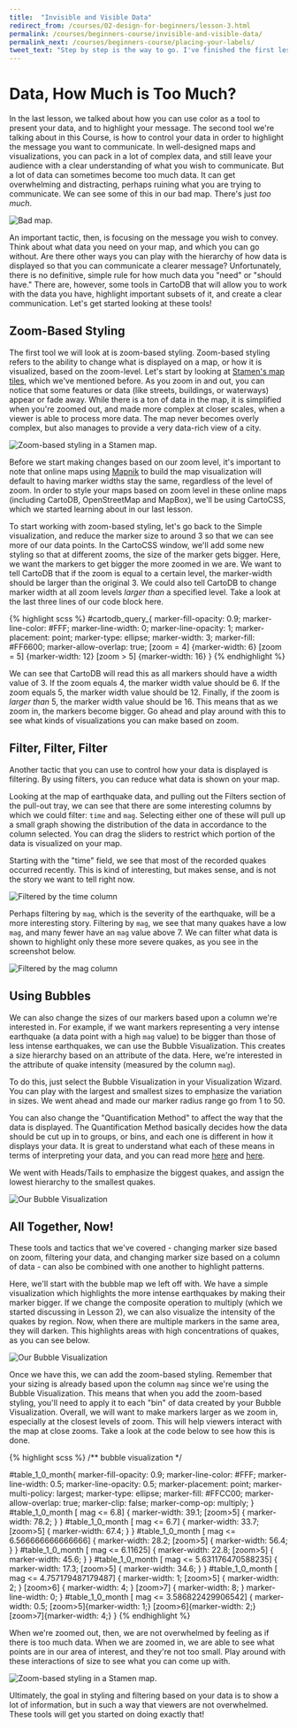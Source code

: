 ```yaml
---
title:  "Invisible and Visible Data"
redirect_from: /courses/02-design-for-beginners/lesson-3.html
permalink: /courses/beginners-course/invisible-and-visible-data/
permalink_next: /courses/beginners-course/placing-your-labels/
tweet_text: "Step by step is the way to go. I've finished the first lesson of the map academy. Check it out"
---
```

# Data, How Much is Too Much?

In the last lesson, we talked about how you can use color as a tool to present your data, and to highlight your message. The second tool we're talking about in this Course, is how to control your data in order to highlight the message you want to communicate. In well-designed maps and visualizations, you can pack in a lot of complex data, and still leave your audience with a clear understanding of what you wish to communicate. But a lot of data can sometimes become too much data. It can get overwhelming and distracting, perhaps ruining what you are trying to communicate. We can see some of this in our bad map. There's just _too much_.

![Bad map.]({{site.baseurl}}/img/course2/lesson1/badmap.png)

An important tactic, then, is focusing on the message you wish to convey. Think about what data you need on your map, and which you can go without. Are there other ways you can play with the hierarchy of how data is displayed so that you can communicate a clearer message? Unfortunately, there is no definitive, simple rule for how much data you "need" or "should have." There are, however, some tools in CartoDB that will allow you to work with the data you have, highlight important subsets of it, and create a clear communication. Let's get started looking at these tools!


## Zoom-Based Styling

The first tool we will look at is zoom-based styling. Zoom-based styling refers to the ability to change what is displayed on a map, or how it is visualized, based on the zoom-level. Let's start by looking at [Stamen's map tiles](http://maps.stamen.com), which we've mentioned before. As you zoom in and out, you can notice that some features or data (like streets, buildings, or waterways) appear or fade away. While there is a ton of data in the map, it is simplified when you're zoomed out, and made more complex at closer scales, when a viewer is able to process more data. The map never becomes overly complex, but also manages to provide a very data-rich view of a city.

![Zoom-based styling in a Stamen map.]({{site.baseurl}}/img/course2/lesson3/stamen.gif)

Before we start making changes based on our zoom level, it's important to note that online maps using [Mapnik](http://mapnik.org/) to build the map visualization will default to having marker widths stay the same, regardless of the level of zoom. In order to style your maps based on zoom level in these online maps (including CartoDB, OpenStreetMap and MapBox), we'll be using CartoCSS, which we started learning about in our last lesson.

To start working with zoom-based styling, let's go back to the Simple visualization, and reduce the marker size to around 3 so that we can see more of our data points. In the CartoCSS window, we'll add some new styling so that at different zooms, the size of the marker gets bigger. Here, we want the markers to get bigger the more zoomed in we are. We want to tell CartoDB that if the zoom is equal to a certain level, the marker-width should be larger than the original 3. We could also tell CartoDB to change marker width at all zoom levels _larger than_ a specified level. Take a look at the last three lines of our code block here.

{% highlight scss %}
#cartodb_query_{
  marker-fill-opacity: 0.9;
  marker-line-color: #FFF;
  marker-line-width: 0;
  marker-line-opacity: 1;
  marker-placement: point;
  marker-type: ellipse;
  marker-width: 3;
  marker-fill: #FF6600;
  marker-allow-overlap: true;
  [zoom = 4] {marker-width: 6}
  [zoom = 5] {marker-width: 12}
  [zoom > 5] {marker-width: 16}
} 
{% endhighlight %}

We can see that CartoDB will read this as all markers should have a width value of 3. If the zoom equals 4, the marker width value should be 6. If the zoom equals 5, the marker width value should be 12. Finally, if the zoom is _larger than_ 5, the marker width value should be 16. This means that as we zoom in, the markers become bigger. Go ahead and play around with this to see what kinds of visualizations you can make based on zoom.


## Filter, Filter, Filter

Another tactic that you can use to control how your data is displayed is filtering. By using filters, you can reduce what data is shown on your map.

Looking at the map of earthquake data, and pulling out the Filters section of the pull-out tray, we can see that there are some interesting columns by which we could filter: `time` and `mag`. Selecting either one of these will pull up a small graph showing the distribution of the data in accordance to the column selected. You can drag the sliders to restrict which portion of the data is visualized on your map.

Starting with the "time" field, we see that most of the recorded quakes occurred recently. This is kind of interesting, but makes sense, and is not the story we want to tell right now.

![Filtered by the time column]({{site.baseurl}}/img/course2/lesson3/time.png)

Perhaps filtering by `mag`, which is the severity of the earthquake, will be a more interesting story. Filtering by `mag`, we see that many quakes have a low `mag`, and many fewer have an `mag` value above 7. We can filter what data is shown to highlight only these more severe quakes, as you see in the screenshot below. 

![Filtered by the mag column]({{site.baseurl}}/img/course2/lesson3/mag.png)


## Using Bubbles

We can also change the sizes of our markers based upon a column we're interested in. For example, if we want markers representing a very intense earthquake (a data point with a high `mag` value) to be bigger than those of less intense earthquakes, we can use the Bubble Visualization. This creates a size hierarchy based on an attribute of the data. Here, we're interested in the attribute of quake intensity (measured by the column `mag`).

To do this, just select the Bubble Visualization in your Visualization Wizard. You can play with the largest and smallest sizes to emphasize the variation in sizes. We went ahead and made our marker radius range go from 1 to 50.

You can also change the "Quantification Method" to affect the way that the data is displayed. The Quantification Method basically decides how the data should be cut up in to groups, or bins, and each one is different in how it displays your data. It is great to understand what each of these means in terms of interpreting your data, and you can read more [here](http://blog.cartographica.com/blog/2010/8/16/gis-data-classifications-in-cartographica.html) and [here](http://individual.utoronto.ca/lackner/ggr272/DataClassificationMethods.pdf).

We went with Heads/Tails to emphasize the biggest quakes, and assign the lowest hierarchy to the smallest quakes.

![Our Bubble Visualization]({{site.baseurl}}/img/course2/lesson3/bubbleviz.png)


## All Together, Now!

These tools and tactics that we've covered - changing marker size based on zoom, filtering your data, and changing marker size based on a column of data - can also be combined with one another to highlight patterns.

Here, we'll start with the bubble map we left off with. We have a simple visualization which highlights the more intense earthquakes by making their marker bigger. If we change the composite operation to multiply (which we started discussing in Lesson 2), we can also visualize the intensity of the quakes by region. Now, when there are multiple markers in the same area, they will darken. This highlights areas with high concentrations of quakes, as you can see below.

![Our Bubble Visualization]({{site.baseurl}}/img/course2/lesson3/together1.png)

Once we have this, we can add the zoom-based styling. Remember that your sizing is already based upon the column `mag` since we're using the Bubble Visualization. This means that when you add the zoom-based styling, you'll need to apply it to each "bin" of data created by your Bubble Visualization. Overall, we will want to make markers larger as we zoom in, especially at the closest levels of zoom. This will help viewers interact with the map at close zooms. Take a look at the code below to see how this is done.

{% highlight scss %}
/** bubble visualization */

#table_1_0_month{
  marker-fill-opacity: 0.9;
  marker-line-color: #FFF;
  marker-line-width: 0.5;
  marker-line-opacity: 0.5;
  marker-placement: point;
  marker-multi-policy: largest;
  marker-type: ellipse;
  marker-fill: #FFCC00;
  marker-allow-overlap: true;
  marker-clip: false;
  marker-comp-op: multiply;
}
#table_1_0_month [ mag <= 6.8] {
   marker-width: 39.1;
  [zoom>5] { marker-width: 78.2; }
}
#table_1_0_month [ mag <= 6.7] {
   marker-width: 33.7;
  [zoom>5] { marker-width: 67.4; }
}
#table_1_0_month [ mag <= 6.566666666666666] {
   marker-width: 28.2;
  [zoom>5] { marker-width: 56.4; }
}
#table_1_0_month [ mag <= 6.11625] {
   marker-width: 22.8;
  [zoom>5] { marker-width: 45.6; }
}
#table_1_0_month [ mag <= 5.631176470588235] {
   marker-width: 17.3;
  [zoom>5] { marker-width: 34.6; }
}
#table_1_0_month [ mag <= 4.757179487179487] {
   marker-width: 1;
  [zoom>5] { marker-width: 2; }
  [zoom>6] { marker-width: 4; }
  [zoom>7] { marker-width: 8; }
  marker-line-width: 0;
}
#table_1_0_month [ mag <= 3.586822429906542] {
   marker-width: 0.5;
  [zoom>5]{marker-width: 1;}
  [zoom>6]{marker-width: 2;}
  [zoom>7]{marker-width: 4;}
}
{% endhighlight %}

When we're zoomed out, then, we are not overwhelmed by feeling as if there is too much data. When we are zoomed in, we are able to see what points are in our area of interest, and they're not too small. Play around with these interactions of size to see what you can come up with.

![Zoom-based styling in a Stamen map.]({{site.baseurl}}/img/course2/lesson3/alltogether.gif)

Ultimately, the goal in styling and filtering based on your data is to show a lot of information, but in such a way that viewers are not overwhelmed. These tools will get you started on doing exactly that!
